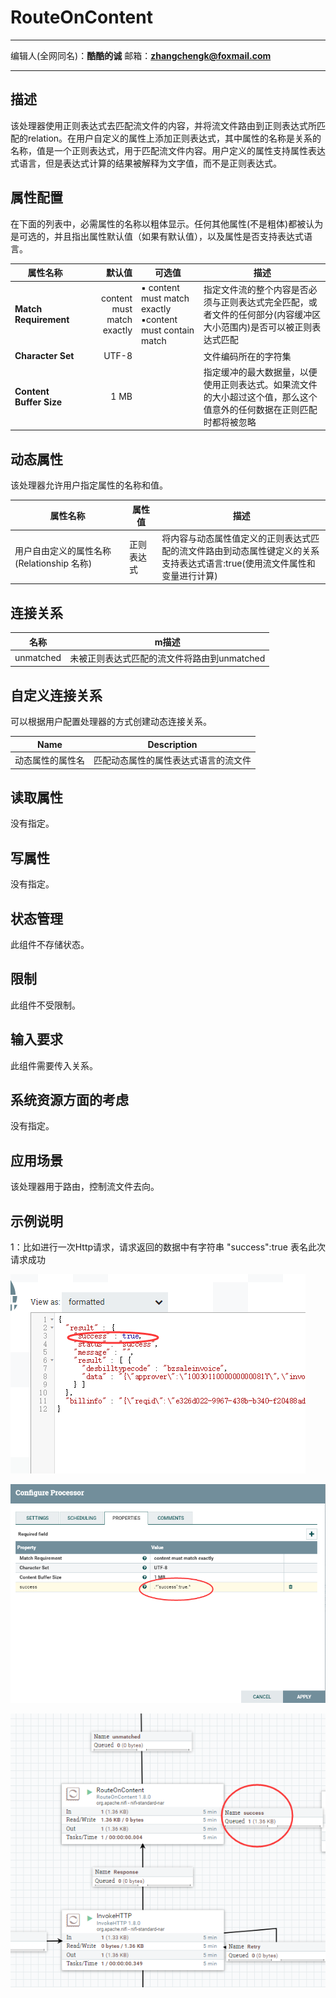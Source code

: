 # RouteOnContent
***
编辑人(全网同名)：__**酷酷的诚**__  邮箱：**zhangchengk@foxmail.com** 
***


## 描述

该处理器使用正则表达式去匹配流文件的内容，并将流文件路由到正则表达式所匹配的relation。在用户自定义的属性上添加正则表达式，其中属性的名称是关系的名称，值是一个正则表达式，用于匹配流文件内容。用户定义的属性支持属性表达式语言，但是表达式计算的结果被解释为文字值，而不是正则表达式。

## 属性配置

在下面的列表中，必需属性的名称以粗体显示。任何其他属性(不是粗体)都被认为是可选的，并且指出属性默认值（如果有默认值），以及属性是否支持表达式语言。

属性名称                    |            默认值             | 可选值                                                       | 描述                                                        
----------------------- |-----------------------------:| --------------------------------------------------------- | ----------------------------------------------------------
**Match Requirement**   | content must match exactly | ▪ content must match exactly<br/> ▪content must contain match | 指定文件流的整个内容是否必须与正则表达式完全匹配，或者文件的任何部分(内容缓冲区大小范围内)是否可以被正则表达式匹配
**Character Set**       |           UTF-8            |                                                           | 文件编码所在的字符集                                                
**Content Buffer Size** |            1 MB            |                                                           | 指定缓冲的最大数据量，以便使用正则表达式。如果流文件的大小超过这个值，那么这个值意外的任何数据在正则匹配时都将被忽略                                                                                                                                                                     

## 动态属性

该处理器允许用户指定属性的名称和值。

属性名称                           | 属性值   | 描述                                                                
------------------------------ | ----- | ------------------------------------------------------------------
用户自由定义的属性名称(Relationship 名称) | 正则表达式 | 将内容与动态属性值定义的正则表达式匹配的流文件路由到动态属性键定义的关系<br>支持表达式语言:true(使用流文件属性和变量进行计算)

## 连接关系

名称        | m描述                        
--------- | ---------------------------
unmatched | 未被正则表达式匹配的流文件将路由到unmatched

## 自定义连接关系

可以根据用户配置处理器的方式创建动态连接关系。

Name     | Description       
-------- | ------------------
动态属性的属性名 | 匹配动态属性的属性表达式语言的流文件

## 读取属性

没有指定。

## 写属性

没有指定。

## 状态管理

此组件不存储状态。

## 限制

此组件不受限制。

## 输入要求

此组件需要传入关系。

## 系统资源方面的考虑

没有指定。

## 应用场景

该处理器用于路由，控制流文件去向。

## 示例说明

1：比如进行一次Http请求，请求返回的数据中有字符串   "success":true 表名此次请求成功

![](./image/processors/RouteOnContent/input.png)

![](./image/processors/RouteOnContent/config.png)

![](./image/processors/RouteOnContent/dataflow.png)

